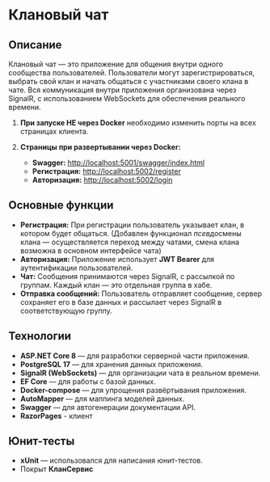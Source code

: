 # Клановый чат

## Описание

Клановый чат — это приложение для общения внутри одного сообщества пользователей. Пользователи могут зарегистрироваться, выбрать свой клан и начать общаться с участниками своего клана в чате. Вся коммуникация внутри приложения организована через SignalR, с использованием WebSockets для обеспечения реального времени.
1. **При запуске НЕ через Docker** необходимо изменить порты на всех страницах клиента.
   
2. **Страницы при развертывании через Docker:**
   - **Swagger:** [http://localhost:5001/swagger/index.html](http://localhost:5001/swagger/index.html)
   - **Регистрация:** [http://localhost:5002/register](http://localhost:5002/register)
   - **Авторизация:** [http://localhost:5002/login](http://localhost:5002/login)
## Основные функции
- **Регистрация:** При регистрации пользователь указывает клан, в котором будет общаться. (Добавлен функционал *псевдо*смены клана — осуществляется переход между чатами, смена клана возможна в основном интерфейсе чата)
- **Авторизация:** Приложение использует **JWT Bearer** для аутентификации пользователей.
- **Чат:** Сообщения принимаются через SignalR, с рассылкой по группам. Каждый клан — это отдельная группа в хабе.
- **Отправка сообщений:** Пользователь отправляет сообщение, сервер сохраняет его в базе данных и рассылает через SignalR в соответствующую группу.

## Технологии

- **ASP.NET Core 8** — для разработки серверной части приложения.
- **PostgreSQL 17** — для хранения данных приложения.
- **SignalR (WebSockets)** — для организации чата в реальном времени.
- **EF Core** — для работы с базой данных.
- **Docker-compose** — для упрощения развёртывания приложения.
- **AutoMapper** — для маппинга моделей данных.
- **Swagger** — для автогенерации документации API.
- **RazorPages** - клиент

## Юнит-тесты

- **xUnit** — использовался для написания юнит-тестов.
- Покрыт **КланСервис**
  


